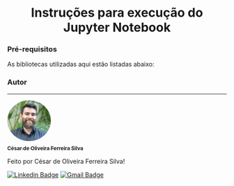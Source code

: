 <h1 align="center">Instruções para execução do Jupyter Notebook</h1>



### Pré-requisitos
As bibliotecas utilizadas aqui estão listadas abaixo:

### Autor
---

<a href="https://cesarofs.github.io/">
 <img style="border-radius: 50%;" src="https://raw.githubusercontent.com/cesarofs/cesarofs.github.io/master/avatar.JPG" width="100px;" alt=""/>
 <br />
 <sub><b>César de Oliveira Ferreira Silva</b></sub></a> <a href="https://cesarofs.github.io/" title="Website"></a>

Feito por César de Oliveira Ferreira Silva!

[![Linkedin Badge](https://img.shields.io/badge/-César-blue?style=flat-square&logo=Linkedin&logoColor=white&link=https://www.linkedin.com/in/cesarofs/)](https://www.linkedin.com/in/cesarofs/) 
[![Gmail Badge](https://img.shields.io/badge/-cesaroliveira.f.silva@gmail.com-c14438?style=flat-square&logo=Gmail&logoColor=white&link=mailto:cesaroliveira.f.silva@gmail.com)](mailto:cesaroliveira.f.silva@gmail.com)
